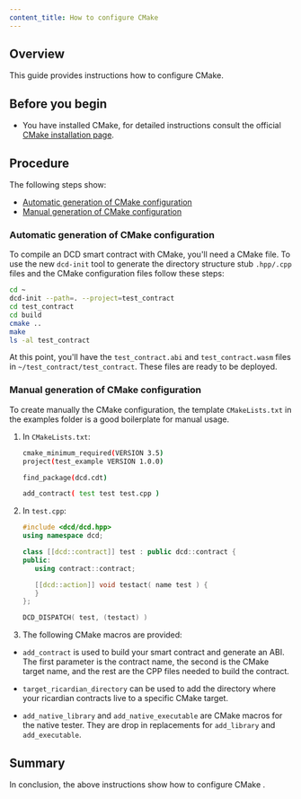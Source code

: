 ```yaml
---
content_title: How to configure CMake
---
```


## Overview

This guide provides instructions how to configure CMake.

## Before you begin

* You have installed CMake, for detailed instructions consult the official [CMake installation page](https://CMake.org/install/).

## Procedure

The following steps show:

* [Automatic generation of CMake configuration](#automatic-generation-of-CMake-configuration)
* [Manual generation of CMake configuration](#manual-generation-of-CMake-configuration)

### Automatic generation of CMake configuration

To compile an DCD smart contract with CMake, you'll need a CMake file. To use the new `dcd-init` tool to generate the directory structure stub `.hpp/.cpp` files and the CMake configuration files follow these steps:

   ```sh
   cd ~
   dcd-init --path=. --project=test_contract
   cd test_contract
   cd build
   cmake ..
   make
   ls -al test_contract
   ```

At this point, you'll have the `test_contract.abi` and `test_contract.wasm` files in `~/test_contract/test_contract`. These files are ready to be deployed.

### Manual generation of CMake configuration

To create manually the CMake configuration, the template `CMakeLists.txt` in the examples folder is a good boilerplate for manual usage.

1. In `CMakeLists.txt`:

   ```sh
   cmake_minimum_required(VERSION 3.5)
   project(test_example VERSION 1.0.0)

   find_package(dcd.cdt)

   add_contract( test test test.cpp )
   ```

2. In `test.cpp`:

   ```c++
   #include <dcd/dcd.hpp>
   using namespace dcd;

   class [[dcd::contract]] test : public dcd::contract {
   public:
      using contract::contract;

      [[dcd::action]] void testact( name test ) {
      }
   };

   DCD_DISPATCH( test, (testact) )
   ```

3. The following CMake macros are provided:

* `add_contract` is used to build your smart contract and generate an ABI. The first parameter is the contract name, the second is the CMake target name, and the rest are the CPP files needed to build the contract.

* `target_ricardian_directory` can be used to add the directory where your ricardian contracts live to a specific CMake target.

* `add_native_library` and `add_native_executable` are CMake macros for the native tester. They are drop in replacements for `add_library` and `add_executable`.

## Summary

In conclusion, the above instructions show how to configure CMake .

